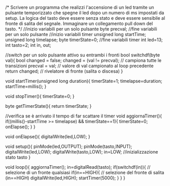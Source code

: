 

/*
Scrivere un programma che realizzi l'accensione di un led tramite un pulsante temporizzato che spegne il led 
dopo un numero di ms impostati da setup. La logica del tasto deve essere senza stato e deve essere sensibile 
al fronte di salita del segnale. Immaginare un collegamento pull down del tasto.
*/
//inizio variabili per un solo pulsante
byte precval;
//fine variabili per un solo pulsante
//inizio variabili timer
unsigned long startTime;
unsigned long timelapse;
byte timerState=0;
//fine variabili timer
int led=13;
int tasto=2;
int in, out;

//switch per un solo pulsante attivo su entrambi i fronti
bool switchdf(byte val){
	bool changed = false;
	changed = (val != precval); 	// campiona tutte le transizioni
	precval = val;              	// valore di val campionato al loop precedente 
	return changed; 				// rivelatore di fronte (salita o discesa)
}

void startTimer(unsigned long duration){
	timerState=1;
	timelapse=duration;
	startTime=millis();
}

void stopTimer(){
	timerState=0;
}

byte getTimerState(){
	return timerState;
}

//verifica se è arrivato il tempo di far scattare il timer
void aggiornaTimer(){
	if((millis()-startTime >= timelapse) && timerState==1){
		timerState=0;
		onElapse();
	}
}	

void onElapse(){
	digitalWrite(led,LOW);
}

void setup(){
	pinMode(led,OUTPUT);
	pinMode(tasto,INPUT);
	digitalWrite(led,LOW);
	digitalWrite(tasto,LOW);
	in=LOW; //inizializzazione stato tasto
}

void loop(){
	aggiornaTimer();
	in=digitalRead(tasto);
	if(switchdf(in)){ // selezione di un fronte qualsiasi
		if(in==HIGH){ // selezione del fronte di salita (in==HIGH)
			digitalWrite(led,HIGH);
			startTimer(5000);
		}
	}
}
	
